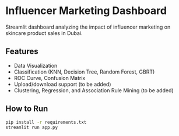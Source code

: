 # Influencer Marketing Dashboard

Streamlit dashboard analyzing the impact of influencer marketing on skincare product sales in Dubai.

## Features
- Data Visualization
- Classification (KNN, Decision Tree, Random Forest, GBRT)
- ROC Curve, Confusion Matrix
- Upload/download support (to be added)
- Clustering, Regression, and Association Rule Mining (to be added)

## How to Run
```bash
pip install -r requirements.txt
streamlit run app.py
```
